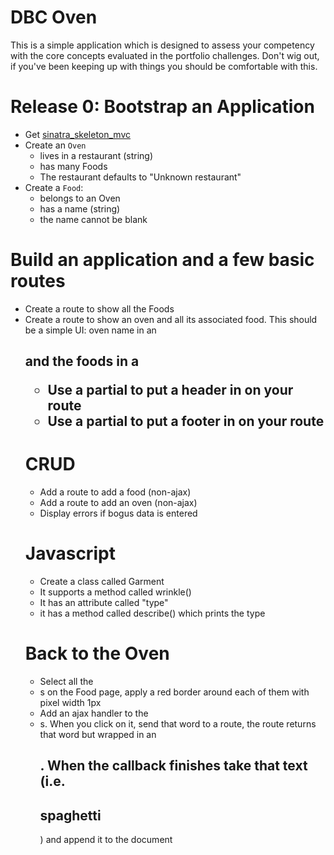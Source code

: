 # DBC Oven

This is a simple application which is designed to assess your competency with
the core concepts evaluated in the portfolio challenges.  Don't wig out, if
you've been keeping up with things you should be comfortable with this.

# Release 0:  Bootstrap an Application

* Get [sinatra_skeleton_mvc](https://github.com/sea-lions-2014/sinatra_skeleton_mvc)
* Create an `Oven`
  * lives in a restaurant (string)
  * has many Foods
  * The restaurant defaults to "Unknown restaurant"
* Create a `Food`:
  * belongs to an Oven
  * has a name (string)
  * the name cannot be blank

# Build an application and a few basic routes

* Create a route to show all the Foods
* Create a route to show an oven and all its associated food.  This should be
  a simple UI:  oven name in an <h2> and the foods in a <ul>
* Use a partial to put a header in on your route
* Use a partial to put a footer in on your route

# CRUD

* Add a route to add a food (non-ajax)
* Add a route to add an oven (non-ajax)
* Display errors if bogus data is entered


Javascript
==========

* Create a class called Garment
* It supports a method called wrinkle()
* It has an attribute called "type"
* it has a method called describe() which prints the type

Back to the Oven
================

* Select all the <li>s on the Food page, apply a red border around each of them
  with pixel width 1px
* Add an ajax handler to the <li>s.  When you click on it, send that word to a
  route, the route returns that word but wrapped in an <h2>.  When the callback
  finishes take that text (i.e. <h2>spaghetti</h2>) and append it to the
  document


